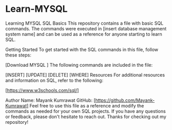 # Learn-MYSQL
Learning MYSQL
SQL Basics
This repository contains a file with basic SQL commands. The commands were executed in [insert database management system name] and can be used as a reference for anyone starting to learn SQL.

Getting Started
To get started with the SQL commands in this file, follow these steps:

[Download MYSQL ]
The following commands are included in the file:

[INSERT]
[UPDATE]
[DELETE]
[WHERE]
Resources
For additional resources and information on SQL, refer to the following:


[https://www.w3schools.com/sql/]

Author
Name: Mayank Kumrawat
GitHub: [https://github.com/Mayank-Kumrawat]
Feel free to use this file as a reference and modify the commands as needed for your own SQL projects. If you have any questions or feedback, please don't hesitate to reach out. Thanks for checking out my repository!

